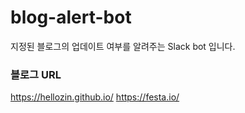 # blog-alert-bot
지정된 블로그의 업데이트 여부를 알려주는 Slack bot 입니다.

### 블로그 URL

https://hellozin.github.io/
https://festa.io/
